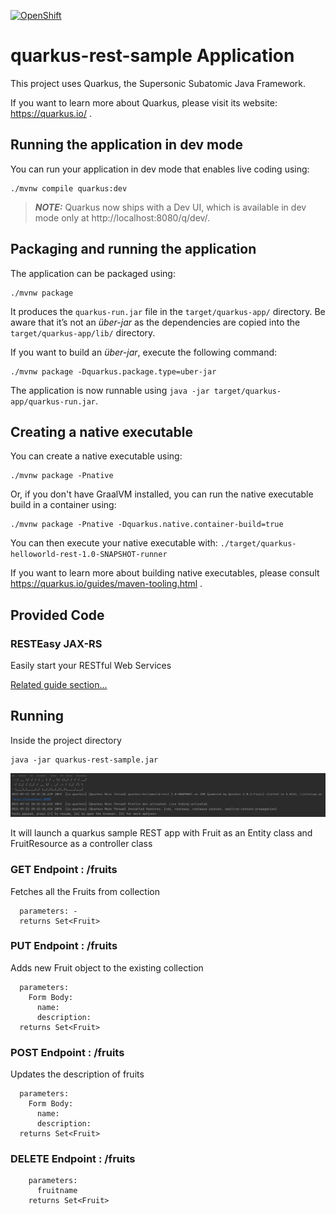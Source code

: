 [![OpenShift](https://github.com/mkhalid-s/quarkus-rest-sample/actions/workflows/openshift.yml/badge.svg)](https://github.com/mkhalid-s/quarkus-rest-sample/actions/workflows/openshift.yml)

# quarkus-rest-sample Application 

This project uses Quarkus, the Supersonic Subatomic Java Framework.

If you want to learn more about Quarkus, please visit its website: https://quarkus.io/ .

## Running the application in dev mode

You can run your application in dev mode that enables live coding using:

```shell script
./mvnw compile quarkus:dev
```

> **_NOTE:_**  Quarkus now ships with a Dev UI, which is available in dev mode only at http://localhost:8080/q/dev/.

## Packaging and running the application

The application can be packaged using:

```shell script
./mvnw package
```

It produces the `quarkus-run.jar` file in the `target/quarkus-app/` directory. Be aware that it’s not an _über-jar_ as
the dependencies are copied into the `target/quarkus-app/lib/` directory.

If you want to build an _über-jar_, execute the following command:

```shell script
./mvnw package -Dquarkus.package.type=uber-jar
```

The application is now runnable using `java -jar target/quarkus-app/quarkus-run.jar`.

## Creating a native executable

You can create a native executable using:

```shell script
./mvnw package -Pnative
```

Or, if you don't have GraalVM installed, you can run the native executable build in a container using:

```shell script
./mvnw package -Pnative -Dquarkus.native.container-build=true
```

You can then execute your native executable with: `./target/quarkus-helloworld-rest-1.0-SNAPSHOT-runner`

If you want to learn more about building native executables, please consult https://quarkus.io/guides/maven-tooling.html
.

## Provided Code

### RESTEasy JAX-RS

Easily start your RESTful Web Services

[Related guide section...](https://quarkus.io/guides/getting-started#the-jax-rs-resources)

## Running 
Inside the project directory
```shell script
java -jar quarkus-rest-sample.jar
```
![img.png](img.png)

It will launch a quarkus sample REST app 
with Fruit as an Entity class and 
FruitResource as a controller class

### GET Endpoint : /fruits
Fetches all the Fruits from collection
```shell script
  parameters: -
  returns Set<Fruit>
```

### PUT Endpoint : /fruits
Adds new Fruit object to the existing collection
```shell script
  parameters: 
    Form Body:
      name:
      description:
  returns Set<Fruit>
```

### POST Endpoint : /fruits
Updates the description of fruits
```shell script
  parameters: 
    Form Body:
      name:
      description:
  returns Set<Fruit>
```

### DELETE Endpoint : /fruits
```shell script
    parameters:
      fruitname
    returns Set<Fruit>
```



